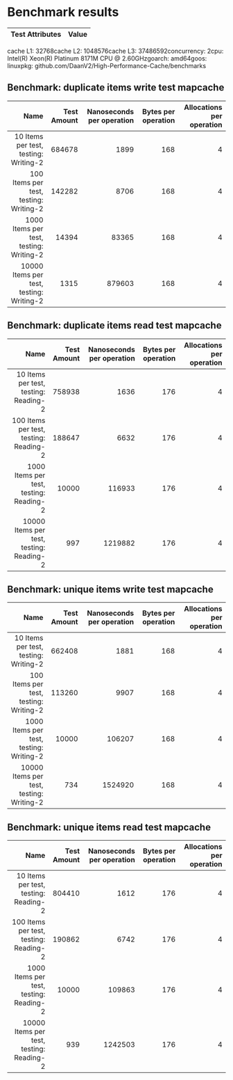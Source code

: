 # Benchmark results

|Test Attributes|Value|
|---------------|:-----|
cache L1: 32768cache L2: 1048576cache L3: 37486592concurrency: 2cpu: Intel(R) Xeon(R) Platinum 8171M CPU @ 2.60GHzgoarch: amd64goos: linuxpkg: github.com/DaanV2/High-Performance-Cache/benchmarks
## Benchmark: duplicate items write test mapcache 

|Name|Test Amount|Nanoseconds per operation|Bytes per operation|Allocations per operation|
|----:|---:|---:|---:|---:|
|10 Items per test, testing: Writing-2|684678|1899|168|4|
|100 Items per test, testing: Writing-2|142282|8706|168|4|
|1000 Items per test, testing: Writing-2|14394|83365|168|4|
|10000 Items per test, testing: Writing-2|1315|879603|168|4|

## Benchmark: duplicate items read test mapcache 

|Name|Test Amount|Nanoseconds per operation|Bytes per operation|Allocations per operation|
|----:|---:|---:|---:|---:|
|10 Items per test, testing: Reading-2|758938|1636|176|4|
|100 Items per test, testing: Reading-2|188647|6632|176|4|
|1000 Items per test, testing: Reading-2|10000|116933|176|4|
|10000 Items per test, testing: Reading-2|997|1219882|176|4|

## Benchmark: unique items write test mapcache 

|Name|Test Amount|Nanoseconds per operation|Bytes per operation|Allocations per operation|
|----:|---:|---:|---:|---:|
|10 Items per test, testing: Writing-2|662408|1881|168|4|
|100 Items per test, testing: Writing-2|113260|9907|168|4|
|1000 Items per test, testing: Writing-2|10000|106207|168|4|
|10000 Items per test, testing: Writing-2|734|1524920|168|4|

## Benchmark: unique items read test mapcache 

|Name|Test Amount|Nanoseconds per operation|Bytes per operation|Allocations per operation|
|----:|---:|---:|---:|---:|
|10 Items per test, testing: Reading-2|804410|1612|176|4|
|100 Items per test, testing: Reading-2|190862|6742|176|4|
|1000 Items per test, testing: Reading-2|10000|109863|176|4|
|10000 Items per test, testing: Reading-2|939|1242503|176|4|

